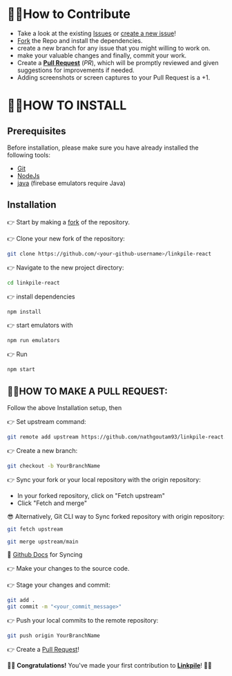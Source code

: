 # 👨‍🔧How to Contribute

- Take a look at the existing [Issues](https://github.com/nathgoutam93/linkpile-react/issues) or [create a new issue](https://github.com/nathgoutam93/linkpile-react/issues/new/choose)!
- [Fork](https://github.com/nathgoutam93/linkpile-react/fork) the Repo and install the dependencies.
- create a new branch for any issue that you might willing to work on.
- make your valuable changes and finally, commit your work.
- Create a **[Pull Request](https://github.com/nathgoutam93/linkpile-react/compare)** (_PR_), which will be promptly reviewed and given suggestions for improvements if needed.
- Adding screenshots or screen captures to your Pull Request is a +1.

# 🤷‍♂️HOW TO INSTALL

  ## Prerequisites

  Before installation, please make sure you have already installed the following tools:

  - [Git](https://git-scm.com/downloads)
  - [NodeJs](https://nodejs.org/en/download/)
  - [java](https://java.com/download/ie_manual.jsp) (firebase emulators require Java)
    
  ## Installation
👉 Start by making a [fork](https://github.com/nathgoutam93/linkpile-react/fork) of the repository.

👉 Clone your new fork of the repository:

```bash
git clone https://github.com/<your-github-username>/linkpile-react
```

👉 Navigate to the new project directory:

```bash
cd linkpile-react
```

👉 install dependencies
```bash
npm install
```

👉 start emulators with

```bash
npm run emulators
```

👉 Run

```bash
npm start
```

## 🤷‍♀️HOW TO MAKE A PULL REQUEST:

Follow the above Installation setup, then

👉 Set upstream command:

```bash
git remote add upstream https://github.com/nathgoutam93/linkpile-react.git
```

👉 Create a new branch:

```bash
git checkout -b YourBranchName
```

👉 Sync your fork or your local repository with the origin repository:

- In your forked repository, click on "Fetch upstream"
- Click "Fetch and merge"

😎 Alternatively, Git CLI way to Sync forked repository with origin repository:

```bash
git fetch upstream

git merge upstream/main
```

📃 [Github Docs](https://docs.github.com/en/github/collaborating-with-pull-requests/addressing-merge-conflicts/resolving-a-merge-conflict-on-github) for Syncing

👉 Make your changes to the source code.

👉 Stage your changes and commit:
```bash
git add .
git commit -m "<your_commit_message>"
```

👉 Push your local commits to the remote repository:

```bash
git push origin YourBranchName
```

👉 Create a [Pull Request](https://help.github.com/en/github/collaborating-with-issues-and-pull-requests/creating-a-pull-request)!

🎉🎊 **Congratulations!** You've made your first contribution to [**Linkpile**](https://github.com/nathgoutam93/linkpile-react/graphs/contributors)! 🙌🏼
